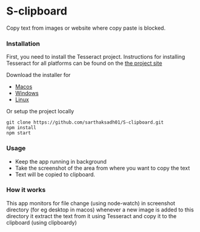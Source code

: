 # S-clipboard
Copy text from images or website where copy paste is blocked.

### Installation
First, you need to install the Tesseract project. Instructions for installing Tesseract for all platforms can be found on the [the project site](https://github.com/tesseract-ocr/tesseract/wiki "the project site")

Download the installer for
- [Macos](https://drive.google.com/file/d/1NXDrApSWd3teQVDoT3RL_aWhiyrB5i43/view?usp=sharing "Macos")
- [Windows](https://drive.google.com/file/d/1kXGmCWNUB2cf8u89TEdUKuzqlOh9Z3Mx/view?usp=sharing "Windows")
- [Linux](http:// "Linux")

Or setup the project locally
 ```shell
git clone https://github.com/sarthaksadh01/S-clipboard.git
npm install
npm start
```
### Usage
- Keep the app running in background
- Take the screenshot of the area from where you want to copy the text
- Text will be copied to clipboard.

### How it works
This app monitors for file change (using node-watch) in screenshot directory (for eg desktop in macos) whenever a new image is added to this directory it extract the text from it using Tesseract and copy it to the clipboard (using clipboardy)

